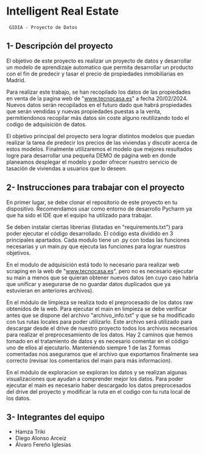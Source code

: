 # Intelligent Real Estate

<code> GIDIA - Proyecto de Datos </code>

## 1- Descripción del proyecto

El objetivo de este proyecto es realizar un proyecto de datos y desarrollar un modelo de aprendizaje automatico que permita desarrollar un producto con el fin de predecir y tasar el precio de propiedades inmobiliarias en Madrid. 

Para realizar este trabajo, se han recopilado los datos de las propiedades en venta de la pagina web de "www.tecnocasa.es" a fecha 20/02/2024. Nuevos datos serán recopilados en el futuro dado que habrá propiedades que serán vendidas y nuevas propiedades puestas a la venta, permitiendonos recopilar más datos sin coste alguno reutilizando todo el codigo de adquisición de datos.

El objetivo principal del proyecto sera lograr distintos modelos que puedan realizar la tarea de predecir los precios de las viviendas y discutir acerca de estos modelos. Finalmente utilizaremos el modelo que mejores resultados logre para desarrollar una pequeña DEMO de página web en donde planeamos desplegar el modelo y poder ofrecer nuestro servicio de tasación de viviendas a usuarios que lo deseen.


## 2- Instrucciones para trabajar con el proyecto

En primer lugar, se debe clonar el repositorio de este proyecto en tu dispositivo. Recomendamos usar como entorno de desarrollo Pycharm ya que ha sido el IDE que el equipo ha utilizado para trabajar.

Se deben instalar ciertas librerias (listadas en "requirements.txt") para poder ejecutar el código desarrollado. El código esta dividido en 3 principales apartados. Cada modulo tiene un .py con todas las funciones necesarias y un main.py que ejecuta las funciones para lograr nuestros objetivos. 




En el modulo de adquisición está todo lo necesario para realizar web scraping en la web de "www.tecnocasa.es", pero no es necesario ejecutar su main a menos que se quieran obtener nuevos datos (en cuyo caso habria que unificar y asegurarse de no guardar datos duplicados que ya estuvieran en anteriores archivos). 



En el módulo de limpieza se realiza todo el preprocesado de los datos raw obtenidos de la web. Para ejecutar el main en limpieza se debe verificar antes que se dispone del archivo "archivo_info.txt" y que se ha modificado con tus rutas locales para poder utilizarlo. Este archivo será utilizado para descargar desde el drive de nuestro proyecto todos los archivos necesarios para realizar el preprocesamiento de los datos. Hay 2 caminos que hemos tomado en el tratamiento de datos y es necesario comentar en el código uno de ellos al ejecutarlo. Manteniendo siempre 1 de las 2 formas comentadas nos aseguramos que el archivo que exportamos finalmente sea correcto (revisar los comentarios del main para más informacion). 



En el módulo de exploracion se exploran los datos y se realizan algunas visualizaciones que ayudan a comprender mejor los datos. Para poder ejecutar el main es necesario haber descargado los datos preprocesados del drive del proyecto y modificar la ruta en el codigo con tu ruta local de los datos.


## 3- Integrantes del equipo

- Hamza Triki
- Diego Alonso Arceiz
- Álvaro Fereño Iglesias



